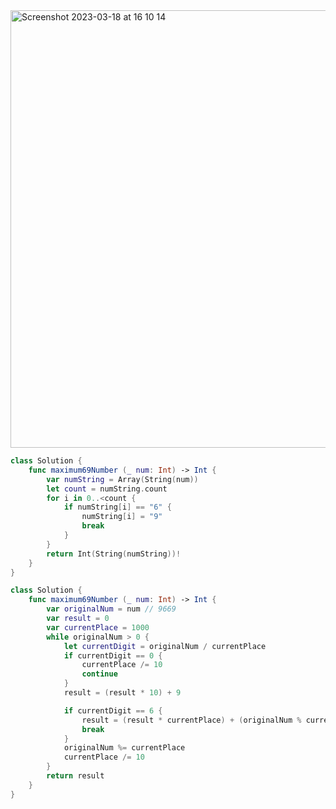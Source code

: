<img width="700" alt="Screenshot 2023-03-18 at 16 10 14" src="https://user-images.githubusercontent.com/73763976/226118320-589e39c1-1f90-4c88-8454-f03ded1747d3.png">


```swift
class Solution {
    func maximum69Number (_ num: Int) -> Int {
        var numString = Array(String(num))
        let count = numString.count
        for i in 0..<count { 
            if numString[i] == "6" { 
                numString[i] = "9"
                break
            }
        }
        return Int(String(numString))!
    }
}
```

```swift
class Solution {
    func maximum69Number (_ num: Int) -> Int {
        var originalNum = num // 9669
        var result = 0
        var currentPlace = 1000
        while originalNum > 0 {
            let currentDigit = originalNum / currentPlace
            if currentDigit == 0 { 
                currentPlace /= 10
                continue
            }
            result = (result * 10) + 9

            if currentDigit == 6 { 
                result = (result * currentPlace) + (originalNum % currentPlace)
                break
            }
            originalNum %= currentPlace
            currentPlace /= 10
        }
        return result
    }
}
